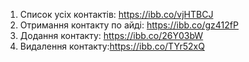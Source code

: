 1. Список усіх контактів: https://ibb.co/vjHTBCJ
2. Отримання контакту по айді: https://ibb.co/gz412fP
3. Додання контакту: https://ibb.co/26Y03bW
4. Видалення контакту:https://ibb.co/TYr52xQ
